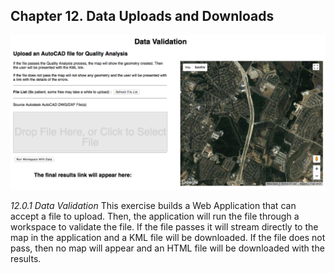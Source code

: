 Chapter 12. Data Uploads and Downloads
-------------------------------------

![](./Images/12.0.1.DataValidation.png)

*12.0.1 Data Validation*
This exercise builds a Web Application that can accept a file to upload. Then, the application will run the file through a workspace to validate the file. If the file passes it will stream directly to the map in the application and a KML file will be downloaded. If the file does not pass, then no map will appear and an HTML file will be downloaded with the results.  
